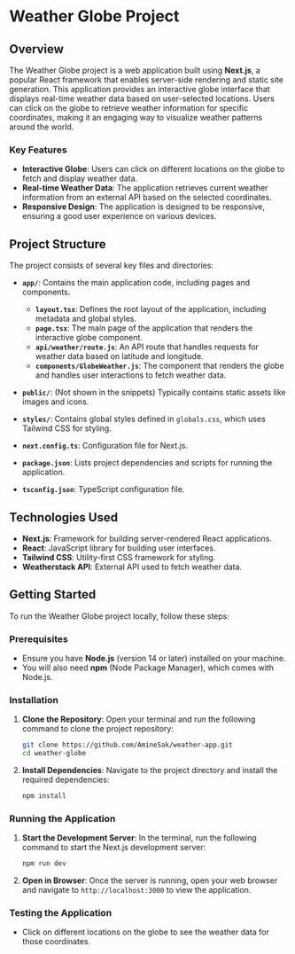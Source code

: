 # Weather Globe Project

## Overview

The Weather Globe project is a web application built using **Next.js**, a popular React framework that enables server-side rendering and static site generation. This application provides an interactive globe interface that displays real-time weather data based on user-selected locations. Users can click on the globe to retrieve weather information for specific coordinates, making it an engaging way to visualize weather patterns around the world.

### Key Features

- **Interactive Globe**: Users can click on different locations on the globe to fetch and display weather data.
- **Real-time Weather Data**: The application retrieves current weather information from an external API based on the selected coordinates.
- **Responsive Design**: The application is designed to be responsive, ensuring a good user experience on various devices.

## Project Structure

The project consists of several key files and directories:

- **`app/`**: Contains the main application code, including pages and components.

  - **`layout.tsx`**: Defines the root layout of the application, including metadata and global styles.
  - **`page.tsx`**: The main page of the application that renders the interactive globe component.
  - **`api/weather/route.js`**: An API route that handles requests for weather data based on latitude and longitude.
  - **`components/GlobeWeather.js`**: The component that renders the globe and handles user interactions to fetch weather data.

- **`public/`**: (Not shown in the snippets) Typically contains static assets like images and icons.

- **`styles/`**: Contains global styles defined in `globals.css`, which uses Tailwind CSS for styling.

- **`next.config.ts`**: Configuration file for Next.js.

- **`package.json`**: Lists project dependencies and scripts for running the application.

- **`tsconfig.json`**: TypeScript configuration file.

## Technologies Used

- **Next.js**: Framework for building server-rendered React applications.
- **React**: JavaScript library for building user interfaces.
- **Tailwind CSS**: Utility-first CSS framework for styling.
- **Weatherstack API**: External API used to fetch weather data.

## Getting Started

To run the Weather Globe project locally, follow these steps:

### Prerequisites

- Ensure you have **Node.js** (version 14 or later) installed on your machine.
- You will also need **npm** (Node Package Manager), which comes with Node.js.

### Installation

1. **Clone the Repository**:
   Open your terminal and run the following command to clone the project repository:

   ```bash
   git clone https://github.com/AmineSak/weather-app.git
   cd weather-globe
   ```

2. **Install Dependencies**:
   Navigate to the project directory and install the required dependencies:

   ```bash
   npm install
   ```

### Running the Application

1. **Start the Development Server**:
   In the terminal, run the following command to start the Next.js development server:

   ```bash
   npm run dev
   ```

2. **Open in Browser**:
   Once the server is running, open your web browser and navigate to `http://localhost:3000` to view the application.

### Testing the Application

- Click on different locations on the globe to see the weather data for those coordinates.
